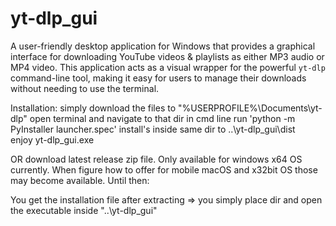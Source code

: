 # yt-dlp_gui
A user-friendly desktop application for Windows that provides a graphical interface for downloading YouTube videos &amp; playlists as either MP3 audio or MP4 video. This application acts as a visual wrapper for the powerful `yt-dlp` command-line tool, making it easy for users to manage their downloads without needing to use the terminal.

Installation:
simply download the files to "%USERPROFILE%\Documents\yt-dlp"
open terminal and navigate to that dir
in cmd line run 'python -m PyInstaller launcher.spec'
install's inside same dir to ..\yt-dlp_gui\dist\
enjoy yt-dlp_gui.exe

OR download latest release zip file. Only available for windows x64 OS currently. When figure how to offer for mobile macOS and x32bit OS those may become available. Until then:

You get the installation file after extracting => you simply place dir and open the executable inside "..\yt-dlp_gui\"
